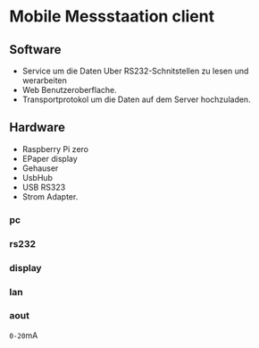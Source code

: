 # Mobile Messstaation client

## Software

- Service um die Daten Uber RS232-Schnitstellen zu lesen und werarbeiten
- Web Benutzeroberflache.
- Transportprotokol um die Daten auf dem Server hochzuladen.

## Hardware

- Raspberry Pi zero
- EPaper display
- Gehauser
- UsbHub
- USB RS323
- Strom Adapter.

### pc

### rs232

### display

### lan

### aout

`0-20`mA
